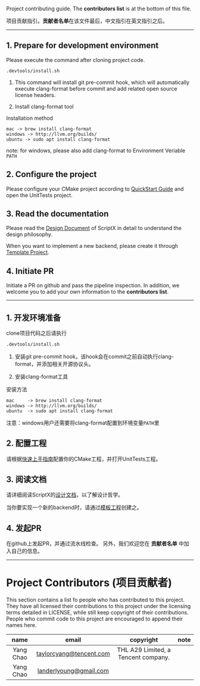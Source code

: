 Project contributing guide. The **contributors list** is at the bottom of this file.

项目贡献指引。**贡献者名单**在该文件最后，中文指引在英文指引之后。

---

## 1. Prepare for development environment

Please execute the command after cloning project code.

```bash
.devtools/install.sh
```

1. This command will install git pre-commit hook, which will automatically execute clang-format before commit and add related open source license headers.

2. Install clang-format tool

Installation method
```
mac -> brew install clang-format
windows -> http://llvm.org/builds/
ubuntu -> sudo apt install clang-format
```

note: for windows, please also add clang-format to Environment Veriable `PATH`

## 2. Configure the project

Please configure your CMake project according to [QuickStart Guide](docs/en/QuickStart.md) and open the UnitTests project.

## 3. Read the documentation

Please read the [Design Document](docs/en/TOC.md) of ScriptX in detail to understand the design philosophy.

When you want to implement a new backend, please create it through [Template Project](backend/Template).

## 4. Initiate PR

Initiate a PR on github and pass the pipeline inspection.
In addition, we welcome you to add your own information to the **contributors list**.

---

## 1. 开发环境准备

clone项目代码之后请执行

```bash
.devtools/install.sh
```

1. 安装git pre-commit hook，该hook会在commit之前自动执行clang-format，并添加相关开源协议头。

2. 安装clang-format工具

安装方法
```
mac     -> brew install clang-format
windows -> http://llvm.org/builds/
ubuntu  -> sudo apt install clang-format
```

注意：windows用户还需要将clang-format配置到环境变量`PATH`里

## 2. 配置工程

请根据[快速上手指南](docs/zh/QuickStart.md)配置你的CMake工程，并打开UnitTests工程。

## 3. 阅读文档

请详细阅读ScriptX的[设计文档](docs/zh/TOC.md)，以了解设计哲学。

当你要实现一个新的backend时，请通过[模板工程](backend/Template)创建之。

## 4. 发起PR

在github上发起PR，并通过流水线检查。
另外，我们欢迎您在 **贡献者名单** 中加入自己的信息。

---

# Project Contributors (项目贡献者)

This section contains a list fo people who has contributed to this project.
They have all licensed their contributions to this project under the
licensing terms detailed in LICENSE, while still keep copyright of their contributions.
People who commit code to this project are encouraged to append their names here.

|    name    |           email           |               copyright             | note |
|    :--:    |           :---:           |                 :---:               | :--: |
| Yang Chao  | <taylorcyang@tencent.com> | THL A29 Limited, a Tencent company. |      |
| Yang Chao  | <landerlyoung@gmail.com>  |                                     |      |
